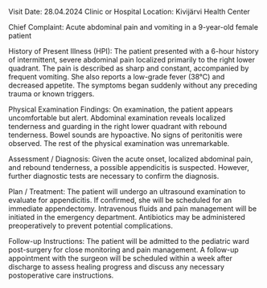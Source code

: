  Visit Date: 28.04.2024
Clinic or Hospital Location: Kivijärvi Health Center

Chief Complaint: Acute abdominal pain and vomiting in a 9-year-old female patient

History of Present Illness (HPI): The patient presented with a 6-hour history of intermittent, severe abdominal pain localized primarily to the right lower quadrant. The pain is described as sharp and constant, accompanied by frequent vomiting. She also reports a low-grade fever (38°C) and decreased appetite. The symptoms began suddenly without any preceding trauma or known triggers.

Physical Examination Findings: On examination, the patient appears uncomfortable but alert. Abdominal examination reveals localized tenderness and guarding in the right lower quadrant with rebound tenderness. Bowel sounds are hypoactive. No signs of peritonitis were observed. The rest of the physical examination was unremarkable.

Assessment / Diagnosis: Given the acute onset, localized abdominal pain, and rebound tenderness, a possible appendicitis is suspected. However, further diagnostic tests are necessary to confirm the diagnosis.

Plan / Treatment: The patient will undergo an ultrasound examination to evaluate for appendicitis. If confirmed, she will be scheduled for an immediate appendectomy. Intravenous fluids and pain management will be initiated in the emergency department. Antibiotics may be administered preoperatively to prevent potential complications.

Follow-up Instructions: The patient will be admitted to the pediatric ward post-surgery for close monitoring and pain management. A follow-up appointment with the surgeon will be scheduled within a week after discharge to assess healing progress and discuss any necessary postoperative care instructions.